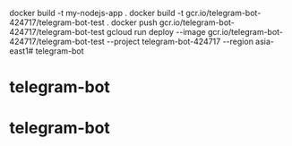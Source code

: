 docker build -t my-nodejs-app .
docker build -t gcr.io/telegram-bot-424717/telegram-bot-test .
docker push gcr.io/telegram-bot-424717/telegram-bot-test
gcloud run deploy --image gcr.io/telegram-bot-424717/telegram-bot-test --project telegram-bot-424717 --region asia-east1# telegram-bot
# telegram-bot
# telegram-bot
